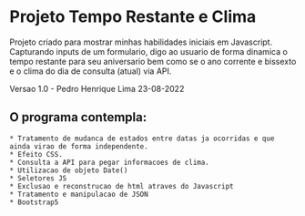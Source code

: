 # Projeto Tempo Restante e Clima
Projeto criado para mostrar minhas habilidades iniciais em Javascript. 
Capturando inputs de um formulario, digo ao usuario de forma dinamica o tempo 
restante para seu aniversario bem como se o ano corrente e bissexto e o clima do 
dia de consulta (atual) via API. 

Versao 1.0 - Pedro Henrique Lima 23-08-2022
## O programa contempla:

    * Tratamento de mudanca de estados entre datas ja ocorridas e que ainda virao de forma independente.
    * Efeito CSS.
    * Consulta a API para pegar informacoes de clima.
    * Utilizacao de objeto Date()
    * Seletores JS
    * Exclusao e reconstrucao de html atraves do Javascript
    * Tratamento e manipulacao de JSON
    * Bootstrap5
